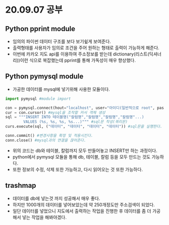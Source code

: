 # 20.09.07 공부

## Python pprint module
 * 임의의 파이썬 데이터 구조를 보다 보기슆게 보여준다.
 * 출력형태를 사용자가 임의로 조건을 주어 원하는 형태로 출력이 가능하게 해준다.
 * 이번에 카카오 지도 api를 이용하여 주소정보를 받는데 dictionary(리스트(딕셔너리))이런 식으로 복잡했는데 pprint를 통해 가독성이 매우 향상했다.

## Python pymysql module
 * 가공한 데이터를 mysql에 넣기위해 사용한 모듈이다.
 ```py
 import pymysql #module import

 con = pymysql.connect(hout="localhost", user="아이디(일반적으로 root", password="비밀번호", db="디비명", charset="utf8") #mysql과 연결해준다.
 cur = con.cursor() #mysql을 조작할 커서 객체 생성
 sql = """INSERT INTO 테이블명("칼럼명","칼럼명","칼럼명","칼럼명"...)
         VALUES (%s, %s, %s, %s...)""" #sql문 작성(쿼리문)
 curs.execute(sql, ("데이터", "데이터", "데이터", "데이터")) #sql문을 실행한다.

 conn.commit() #변경사항을 확정 및 적용시킨다.
 conn.close() #mysql과의 연결을 끊어준다.
 ```
 * 위의 코드는 db와 테이블, 칼럼까지 모두 만들어놓고 INSERT만 하는 과정이다.
 * python에서 pymysql 모듈을 통해 db, 테이블, 칼럼 등을 모두 만드는 것도 가능하다.
 * 또한 정보의 수정, 삭제 또한 가능하고, 다시 읽어오는 것 또한 가능하다.

## trashmap
 * 데이터를 db에 넣는것 까지 성공해서 매우 좋다.
 * 하지만 1000개의 데이터를 넣어보았는데 약 250개정도만 주소검색이 되었다.
 * 일단 데이터를 넣었으니 지도에서 출력하는 작업을 진행한 후 데이터를 좀 더 가공해서 넣는 작업을 해봐야겠다. 
